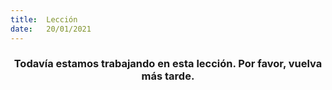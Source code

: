```yaml
---
title:  Lección
date:   20/01/2021
---
```


### <center>Todavía estamos trabajando en esta lección. Por favor, vuelva más tarde.</center>